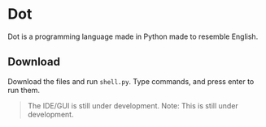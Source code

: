 # Dot
Dot is a programming language made in Python made to resemble English.
## Download
Download the files and run `shell.py`. Type commands, and press enter to run them.
> The IDE/GUI is still under development.
> Note: This is still under development.
